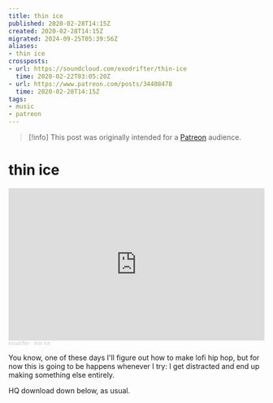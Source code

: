 ```yaml
---
title: thin ice
published: 2020-02-28T14:15Z
created: 2020-02-28T14:15Z
migrated: 2024-09-25T05:39:56Z
aliases:
- thin ice
crossposts:
- url: https://soundcloud.com/exodrifter/thin-ice
  time: 2020-02-22T03:05:20Z
- url: https://www.patreon.com/posts/34408478
  time: 2020-02-28T14:15Z
tags:
- music
- patreon
---
```


> [!info]
> This post was originally intended for a [Patreon](../tags/patreon.md) audience.

# thin ice

<iframe width="100%" height="300" scrolling="no" frameborder="no" allow="autoplay" src="https://w.soundcloud.com/player/?url=https%3A//api.soundcloud.com/tracks/764633005&color=%23ff5500&auto_play=false&hide_related=false&show_comments=true&show_user=true&show_reposts=false&show_teaser=true&visual=true"></iframe><div style="font-size: 10px; color: #cccccc;line-break: anywhere;word-break: normal;overflow: hidden;white-space: nowrap;text-overflow: ellipsis; font-family: Interstate,Lucida Grande,Lucida Sans Unicode,Lucida Sans,Garuda,Verdana,Tahoma,sans-serif;font-weight: 100;"><a href="https://soundcloud.com/exodrifter" title="exodrifter" target="_blank" style="color: #cccccc; text-decoration: none;">exodrifter</a> · <a href="https://soundcloud.com/exodrifter/thin-ice" title="thin ice" target="_blank" style="color: #cccccc; text-decoration: none;">thin ice</a></div>

You know, one of these days I'll figure out how to make lofi hip hop, but for now this is going to be happens whenever I try: I get distracted and end up making something else entirely.

HQ download down below, as usual.
